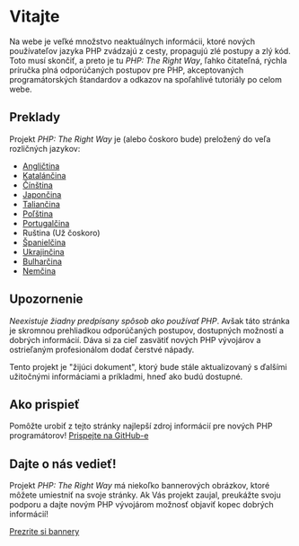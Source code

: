 # Vitajte

Na webe je veľké množstvo neaktuálnych informácii, ktoré nových používateľov jazyka PHP zvádzajú z cesty, propagujú zlé postupy a zlý kód. Toto musí skončiť, a preto je tu _PHP: The Right Way_, ľahko čitateľná, rýchla príručka plná odporúčaných postupov pre PHP, akceptovaných programátorských štandardov a odkazov na spoľahlivé tutoriály po celom webe.

## Preklady

Projekt _PHP: The Right Way_ je (alebo čoskoro bude) preložený do veľa rozličných jazykov:

* [Angličtina](http://www.phptherightway.com)
* [Katalánčina](http://ca.phptherightway.com)
* [Čínština](http://wulijun.github.com/php-the-right-way)
* [Japončina](http://ja.phptherightway.com)
* [Taliančina](http://it.phptherightway.com)
* [Poľština](http://pl.phptherightway.com/)
* [Portugalčina](http://br.phptherightway.com/)
* Ruština (Už čoskoro)
* [Španielčina](http://es.phptherightway.com)
* [Ukrajinčina](http://iflista.github.com/php-the-right-way/)
* [Bulharčina](http://bg.phptherightway.com/)
* [Nemčina](http://rwetzlmayr.github.io/php-the-right-way/)

## Upozornenie

_Neexistuje žiadny predpísany spôsob ako používať PHP_. Avšak táto stránka je skromnou prehliadkou odporúčaných postupov, dostupných možností a dobrých informácií. Dáva si za cieľ zasvätiť nových PHP vývojárov a ostrieľaným profesionálom dodať čerstvé nápady.

Tento projekt je "žijúci dokument", ktorý bude stále aktualizovaný s ďalšími užitočnými informáciami a príkladmi, hneď ako budú dostupné.

## Ako prispieť

Pomôžte urobiť z tejto stránky najlepší zdroj informácií pre nových PHP programátorov! [Prispejte na GitHub-e][1]

## Dajte o nás vedieť!

Projekt _PHP: The Right Way_ má niekoľko bannerových obrázkov, ktoré môžete umiestniť na svoje stránky. Ak Vás projekt zaujal, preukážte svoju podporu a dajte novým PHP vývojárom možnosť objaviť kopec dobrých informácií!

[Prezrite si bannery][2]

[1]: https://github.com/codeguy/php-the-right-way/tree/gh-pages
[2]: /banners.html
